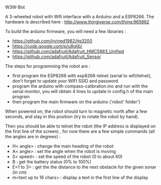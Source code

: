 W3W-Bot

A 3-wheeled robot with Wifi interface with a Arduino and a ESP8266. The hardware is described here : http://www.thingiverse.com/thing:965862

To build the arduino firmware, you will need a few libraries :

 * https://github.com/irvined1982/itg3200
 * https://code.google.com/p/u8glib/
 * https://github.com/adafruit/Adafruit_HMC5883_Unified
 * https://github.com/adafruit/Adafruit_Sensor
 
The steps for programming the robot are :

 * first program the ESP8266 with esp8266-telnet (serial to wifi/telnet), don't forget to update your WIFI SSID and password
 * program the arduino with compass-calibration.ino and run with the serial monitor, you will obtain 4 lines to update in config.h of the main program
 * then program the main firmware on the arduino ('robot' folder')

 When powered on, the robot should turn to magnetic north after a few seconds, and stay in this position (try to rotate the robot by hand).

Then you should be able to telnet the robot (the IP address is displayed on the first line of the screen) , for now there are a few simple commands (all the angles are in degrees) :

  * H< angle> : change the main heading of the robot
  * A< angle> : set the angle when the robot is moving
  * S< speed> : set the speed of the robot (0 to about 60)
  * B : get the battery status (0% to 100%)
  * E<1 to 3> : get the the distance to the next obstacle for the given sonar (in cm)
  * m<text up to 16 chars> : display a text in the first line of the display
